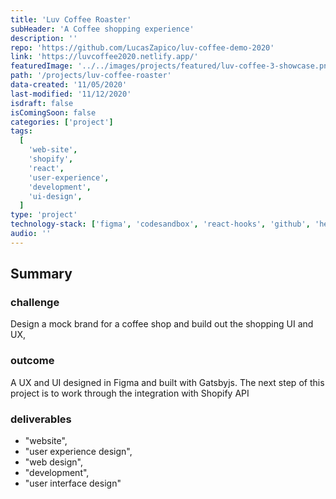```yaml
---
title: 'Luv Coffee Roaster'
subHeader: 'A Coffee shopping experience'
description: ''
repo: 'https://github.com/LucasZapico/luv-coffee-demo-2020'
link: 'https://luvcoffee2020.netlify.app/'
featuredImage: '../../images/projects/featured/luv-coffee-3-showcase.png'
path: '/projects/luv-coffee-roaster'
data-created: '11/05/2020'
last-modified: '11/12/2020'
isdraft: false
isComingSoon: false
categories: ['project']
tags:
  [
    'web-site',
    'shopify',
    'react',
    'user-experience',
    'development',
    'ui-design',
  ]
type: 'project'
technology-stack: ['figma', 'codesandbox', 'react-hooks', 'github', 'heroku']
audio: ''
---
```


<!-- !["featured UI image" ](../assets/images/projects/luv-coffee-feature.png) -->

## Summary

### challenge

Design a mock brand for a coffee shop and build out the shopping UI and UX,

### outcome

A UX and UI designed in Figma and built with Gatsbyjs. The next step of this project is to work through the integration with Shopify API

### deliverables

- "website",
- "user experience design",
- "web design",
- "development",
- "user interface design"
